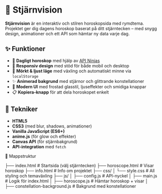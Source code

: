 # 🌌 Stjärnvision

**Stjärnvision** är en interaktiv och stilren horoskopsida med rymdtema. Projektet ger dig dagens horoskop baserat på ditt stjärntecken – med snygg design, animationer och ett API som hämtar ny data varje dag.

## ✨ Funktioner

- 🔮 **Dagligt horoskop** med hjälp av [API Ninjas](https://api-ninjas.com/api/horoscope)
- 🌠 **Responsiv design** med stöd för både mobil och desktop
- 🌙 **Mörkt & ljust läge** med växling och automatiskt minne via `localStorage`
- ✨ **Animerad bakgrund** med stjärnor och glittrande konstellationer
- 🎨 **Modern UI** med frostad glasstil, ljuseffekter och smidiga knappar
- 📋 **Kopiera-knapp** för att dela horoskopet enkelt

## 🧰 Tekniker

- **HTML5**
- **CSS3** (med blur, shadows, animationer)
- **Vanilla JavaScript (ES6+)**
- **anime.js** (för glow och effekter)
- **Canvas API** (för stjärnbakgrund)
- **API-integration** med `fetch`

📁 Mappstruktur

├── index.html              # Startsida (välj stjärntecken)
├── horoscope.html          # Visar horoskop
├── info.html               # Info om projektet
├── css/
│   └── style.css           # All styling och temaväxling
├── js/
│   ├── config.js           # API-nyckel
│   ├── main.js             # Logik för index.html
│   ├── horoscope.js        # Hämtar horoskop + visar
│   ├── constellation-background.js # Bakgrund med konstellationer
